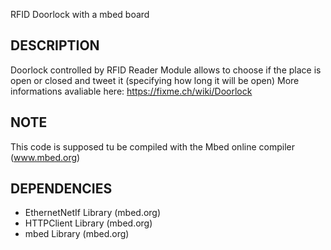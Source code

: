 RFID Doorlock with a mbed board

DESCRIPTION
-----------
Doorlock controlled by RFID Reader
Module allows to choose if the place is open or closed and tweet it (specifying how long it will be open)
More informations avaliable here: https://fixme.ch/wiki/Doorlock

NOTE
-----------
This code is supposed tu be compiled with the Mbed online compiler (www.mbed.org)

DEPENDENCIES
-----------
* EthernetNetIf Library (mbed.org)
* HTTPClient Library (mbed.org)
* mbed Library (mbed.org)
